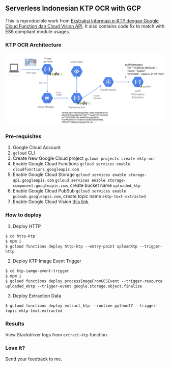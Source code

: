 ## Serverless Indonesian KTP OCR with GCP

This is reproducible work from [Ekstraksi Informasi e-KTP dengan Google Cloud Function dan Cloud Vision API](https://medium.com/@imrenagi/ekstraksi-informasi-e-ktp-dengan-google-cloud-function-dan-cloud-vision-api-4655db21d084). It also contains code fix to match with ES6 compliant module usages.

### KTP OCR Architecture

![Alt text](docs/arch.png?raw=true "E-KTP OCR with GCP")

### Pre-requisites

1. Google Cloud Account
2. `gcloud` CLI
3. Create New Google Cloud project `gcloud projects create ektp-ocr`
4. Enable Google Cloud Functions `gcloud services enable cloudfunctions.googleapis.com`
5. Enable Google Cloud Storage `gcloud services enable storage-api.googleapis.com` `gcloud services enable storage-component.googleapis.com`, create bucket name `uploaded_ktp`
6. Enable Google Cloud PubSub `gcloud services enable pubsub.googleapis.com`, create topic name `ektp-text-extracted`
7. Enable Google Cloud Vision [this link](console.cloud.google.com/flows/enableapi?apiid=vision.googleapis.com)

### How to deploy

1. Deploy HTTP

```shell
$ cd http-ktp
$ npm i
$ gcloud functions deploy http-ktp --entry-point uploadKtp --trigger-http
```

2. Deploy KTP Image Event Trigger

```shell
$ cd ktp-iamge-event-trigger
$ npm i
$ gcloud functions deploy processImageFromGCSEvent --trigger-resource uploaded_ektp --trigger-event google.storage.object.finalize
```

3. Deploy Extraction Data

```shell
$ gcloud functions deploy extract_ktp --runtime python37 --trigger-topic ektp-text-extracted
```

### Results

View Stackdriver logs from `extract-ktp` function.

### Love it?

Send your feedback to me.
